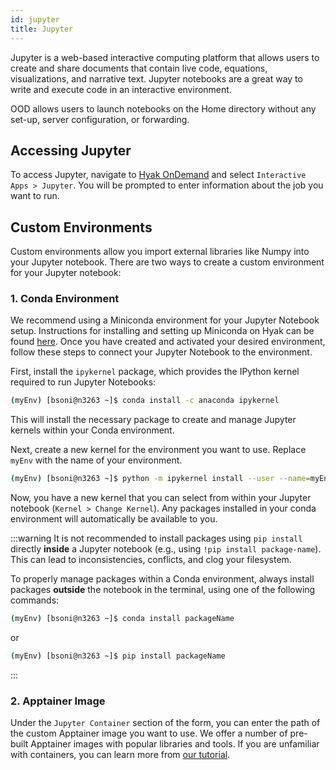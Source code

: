 ```yaml
---
id: jupyter
title: Jupyter
---
```


Jupyter is a web-based interactive computing platform that allows users to create and share documents that contain live code, equations, visualizations, and narrative text. Jupyter notebooks are a great way to write and execute code in an interactive environment.

OOD allows users to launch notebooks on the Home directory without any set-up, server configuration, or forwarding. 

## Accessing Jupyter

To access Jupyter, navigate to [Hyak OnDemand](https://ondemand.hyak.uw.edu/) and select `Interactive Apps > Jupyter`. You will be prompted to enter information about the job you want to run. 

## Custom Environments

Custom environments allow you import external libraries like Numpy into your Jupyter notebook. There are two ways to create a custom environment for your Jupyter notebook:

### 1. Conda Environment

We recommend using a Miniconda environment for your Jupyter Notebook setup. Instructions for installing and setting up Miniconda on Hyak can be found [here](https://hyak.uw.edu/docs/tools/python#miniconda3). Once you have created and activated your desired environment, follow these steps to connect your Jupyter Notebook to the environment.


First, install the `ipykernel` package, which provides the IPython kernel required to run Jupyter Notebooks:
```bash
(myEnv) [bsoni@n3263 ~]$ conda install -c anaconda ipykernel
```
This will install the necessary package to create and manage Jupyter kernels within your Conda environment.



Next, create a new kernel for the environment you want to use. Replace `myEnv` with the name of your environment.
```bash
(myEnv) [bsoni@n3263 ~]$ python -m ipykernel install --user --name=myEnv --display-name "Python (myEnv)"
```
Now, you have a new kernel that you can select from within your Jupyter notebook (`Kernel > Change Kernel`). Any packages installed in your conda environment will automatically be available to you.

:::warning
It is not recommended to install packages using `pip install` directly **inside** a Jupyter notebook (e.g., using `!pip install package-name`). This can lead to inconsistencies, conflicts, and clog your filesystem. 


To properly manage packages within a Conda environment, always install packages **outside** the notebook in the terminal, using one of the following commands:
```bash
(myEnv) [bsoni@n3263 ~]$ conda install packageName
```
or 
```bash
(myEnv) [bsoni@n3263 ~]$ pip install packageName
```
:::


### 2. Apptainer Image
Under the `Jupyter Container` section of the form, you can enter the path of the custom Apptainer image you want to use. We offer a number of pre-built Apptainer images with popular libraries and tools. If you are unfamiliar with containers, you can learn more from [our tutorial](https://hyak.uw.edu/docs/hyak101/containers/syllabus/).